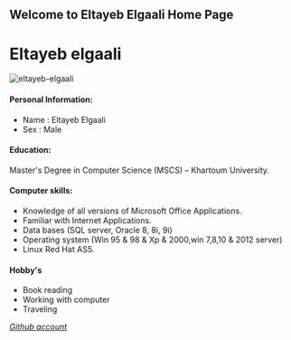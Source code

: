 ## Welcome to Eltayeb Elgaali Home Page



# Eltayeb elgaali

![eltayeb-elgaali](https://avatars.githubusercontent.com/u/60981643?v=4)


#### Personal Information:

- Name : Eltayeb Elgaali
- Sex : Male


#### Education:

Master's Degree in Computer Science (MSCS) – Khartoum University.

#### Computer skills:

- Knowledge of all versions of Microsoft Office Applications.
- Familiar with Internet Applications.
- Data bases (SQL server, Oracle 8, 8i, 9i)
- Operating system (Win 95 & 98 & Xp & 2000,win 7,8,10 & 2012 server)
- Linux Red Hat AS5. 

#### Hobby's

- Book reading
- Working with computer
- Traveling

[_Github account_](https://github.com/Eltayeb-Elgaali)
